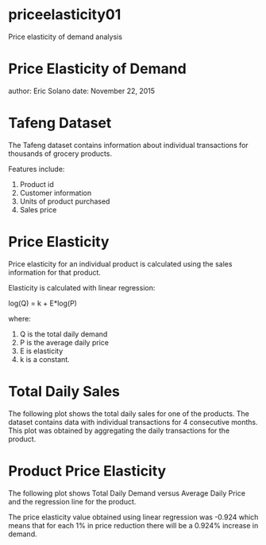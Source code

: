 # priceelasticity01
Price elasticity of demand analysis

Price Elasticity of Demand
========================================================
author: Eric Solano
date: November 22, 2015


Tafeng Dataset
=======================================================

The Tafeng dataset contains information about individual transactions for thousands of grocery products.   

Features include:

1. Product id
2. Customer information
3. Units of product purchased
4. Sales price



Price Elasticity
========================================================

Price elasticity for an individual product is calculated using the sales information for that product. 

Elasticity is calculated with linear regression:  

log(Q) = k + E*log(P)

where:

1. Q is the total daily demand
2. P is the average daily price
3. E is elasticity
4. k is a constant.



Total Daily Sales
========================================================

The following plot shows the total daily sales for one of the products. The dataset contains
data with individual transactions for 4 consecutive months. This plot was obtained by aggregating the daily transactions for the product.  



Product Price Elasticity
========================================================

The following plot shows Total Daily Demand versus Average Daily Price and the regression line
for the product.  

The price elasticity value obtained using linear regression was -0.924 which means that
for each 1% in price reduction there will be a 0.924% increase in demand.



